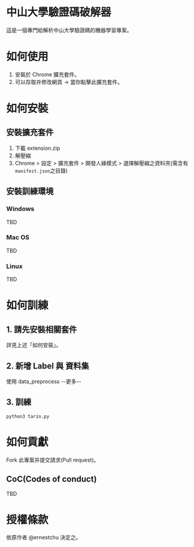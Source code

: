 # 中山大學驗證碼破解器

這是一個專門給解析中山大學驗證碼的機器學習專案。

# 如何使用
1. 安裝於 Chrome 擴充套件。
2. 可以存取并修改網頁 -> 當你點擊此擴充套件。

# 如何安裝
## 安裝擴充套件
1. 下載 extension.zip
2. 解壓縮
3. Chrome > 設定 > 擴充套件 > 開發人緣模式 > 選擇解壓縮之資料夾(需含有`manifest.json`之目錄)

## 安裝訓練環境
### Windows
TBD

### Mac OS
TBD

### Linux
TBD


# 如何訓練
## 1. 請先安裝相關套件
詳見上述「如何安裝」。

## 2. 新增 Label 與 資料集
使用 data_preprocess
--更多--

## 3. 訓練
```
python3 tarin.py
```

# 如何貢獻
Fork 此專案并提交請求(Pull request)。

## CoC(Codes of conduct)
TBD

# 授權條款
依原作者 @ernestchu 決定之。